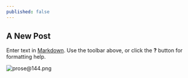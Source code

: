 ```yaml
---
published: false
---
```



## A New Post

Enter text in [Markdown](http://daringfireball.net/projects/markdown/). Use the toolbar above, or click the **?** button for formatting help.

![prose@144.png]({{site.baseurl}}/_posts/prose@144.png)

